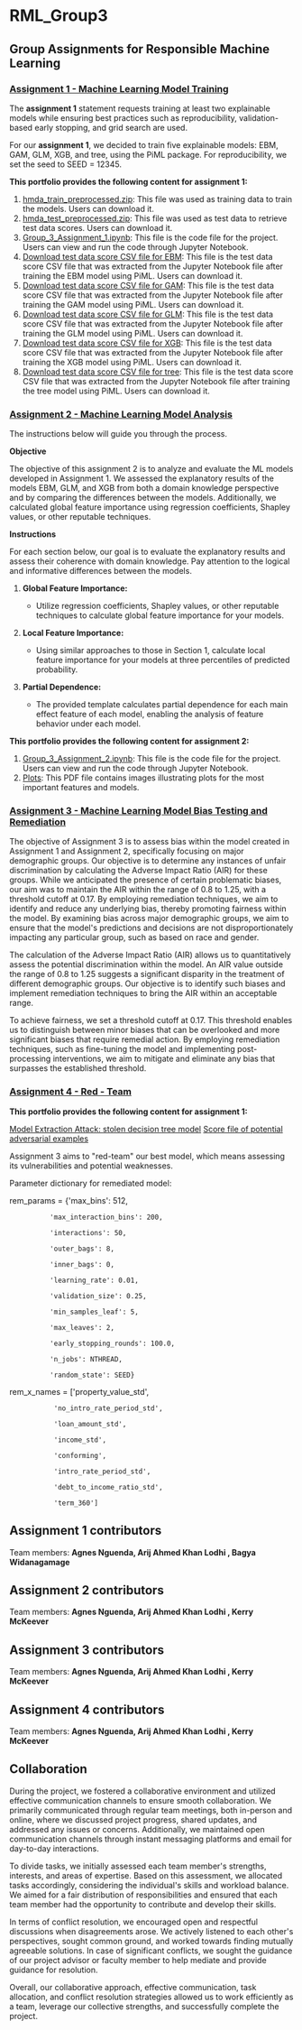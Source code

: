 # RML_Group3
## **Group Assignments for Responsible Machine Learning**

### [**Assignment 1 - Machine Learning Model Training**](https://github.com/arijlodhi/RML_Group3/blob/main/Group_3_Assignment_1.ipynb)

The **assignment 1** statement requests training at least two explainable models while ensuring best practices such as reproducibility, validation-based early stopping, and grid search are used.

For our **assignment 1**, we decided to train five explainable models: EBM, GAM, GLM, XGB, and tree, using the PiML package. For reproducibility, we set the seed to SEED = 12345.

**This portfolio provides the following content for assignment 1:**

1. [hmda_train_preprocessed.zip](https://github.com/arijlodhi/RML_Group3/blob/main/hmda_train_preprocessed.zip): This file was used as training data to train the models. Users can download it.
2. [hmda_test_preprocessed.zip](https://github.com/arijlodhi/RML_Group3/blob/main/hmda_test_preprocessed.zip): This file was used as test data to retrieve test data scores. Users can download it.
3.  [Group_3_Assignment_1.ipynb](https://github.com/arijlodhi/RML_Group3/blob/main/Group_3_Assignment_1.ipynb): This file is the code file for the project. Users can view and run the code through Jupyter Notebook.
4. [Download test data score CSV file for EBM](https://github.com/arijlodhi/RML_Group3/blob/main/group3_piml_EBM.csv): This file is the test data score CSV file that was extracted from the Jupyter Notebook file after training the EBM model using PiML. Users can download it.
5. [Download test data score CSV file for GAM](https://github.com/arijlodhi/RML_Group3/blob/main/group3_piml_GAM.csv): This file is the test data score CSV file that was extracted from the Jupyter Notebook file after training the GAM model using PiML. Users can download it.
6. [Download test data score CSV file for GLM](https://github.com/arijlodhi/RML_Group3/blob/main/group3_piml_GLM.csv): This file is the test data score CSV file that was extracted from the Jupyter Notebook file after training the GLM model using PiML. Users can download it.
7. [Download test data score CSV file for XGB](https://github.com/arijlodhi/RML_Group3/blob/main/group3_piml_XGB.csv): This file is the test data score CSV file that was extracted from the Jupyter Notebook file after training the XGB model using PiML. Users can download it.
8. [Download test data score CSV file for tree](https://github.com/arijlodhi/RML_Group3/blob/main/group3_piml_tree.csv): This file is the test data score CSV file that was extracted from the Jupyter Notebook file after training the tree model using PiML. Users can download it.

### [**Assignment 2 - Machine Learning Model Analysis**](https://github.com/arijlodhi/RML_Group3/blob/main/Group_3_Assignment_2.ipynb)


The instructions below will guide you through the process.

**Objective**

The objective of this assignment 2 is to analyze and evaluate the ML models developed in Assignment 1. We assessed the explanatory results of the models EBM, GLM, and XGB from both a domain knowledge perspective and by comparing the differences between the models. Additionally, we calculated global feature importance using regression coefficients, Shapley values, or other reputable techniques.

**Instructions**

For each section below, our goal is to evaluate the explanatory results and assess their coherence with domain knowledge. Pay attention to the logical and informative differences between the models.

1. **Global Feature Importance:**
   - Utilize regression coefficients, Shapley values, or other reputable techniques to calculate global feature importance for your models.

2. **Local Feature Importance:**
   - Using similar approaches to those in Section 1, calculate local feature importance for your models at three percentiles of predicted probability.

3. **Partial Dependence:**
   - The provided template calculates partial dependence for each main effect feature of each model, enabling the analysis of feature behavior under each model.

**This portfolio provides the following content for assignment 2:**

1. [Group_3_Assignment_2.ipynb](https://github.com/arijlodhi/RML_Group3/blob/main/Group_3_Assignment_2.ipynb): This file is the code file for the project. Users can view and run the code through Jupyter Notebook.
2. [Plots](https://github.com/arijlodhi/RML_Group3/blob/main/RML_assignment2.pdf): This PDF file contains images illustrating plots for the most important features and models.

### [**Assignment 3 - Machine Learning Model Bias Testing and Remediation**](https://github.com/arijlodhi/RML_Group3/blob/main/Group_3_Assignment_4.ipynb)

The objective of Assignment 3 is to assess bias within the model created in Assignment 1 and Assignment 2, specifically focusing on major demographic groups. Our objective is to determine any instances of unfair discrimination by calculating the Adverse Impact Ratio (AIR) for these groups. While we anticipated the presence of certain problematic biases, our aim was to maintain the AIR within the range of 0.8 to 1.25, with a threshold cutoff at 0.17. By employing remediation techniques, we aim to identify and reduce any underlying bias, thereby promoting fairness within the model. By examining bias across major demographic groups, we aim to ensure that the model's predictions and decisions are not disproportionately impacting any particular group, such as based on race and gender.

The calculation of the Adverse Impact Ratio (AIR) allows us to quantitatively assess the potential discrimination within the model. An AIR value outside the range of 0.8 to 1.25 suggests a significant disparity in the treatment of different demographic groups. Our objective is to identify such biases and implement remediation techniques to bring the AIR within an acceptable range.

To achieve fairness, we set a threshold cutoff at 0.17. This threshold enables us to distinguish between minor biases that can be overlooked and more significant biases that require remedial action. By employing remediation techniques, such as fine-tuning the model and implementing post-processing interventions, we aim to mitigate and eliminate any bias that surpasses the established threshold.

### [**Assignment 4 - Red - Team**](https://github.com/arijlodhi/RML_Group3/blob/main/Group_3_Assignment_4.ipynb)

**This portfolio provides the following content for assignment 1:**

[Model Extraction Attack: stolen decision tree model](https://github.com/arijlodhi/RML_Group3/blob/main/stolen_dt.png)
[Score file of potential adversarial examples](https://github.com/arijlodhi/RML_Group3/blob/main/stolen_dt.gv)

Assignment 3 aims to "red-team" our best model, which means assessing its vulnerabilities and potential weaknesses.

Parameter dictionary for remediated model: 

rem_params = {'max_bins': 512,

              'max_interaction_bins': 200,
              
              'interactions': 50,
              
              'outer_bags': 8,
              
              'inner_bags': 0,
              
              'learning_rate': 0.01,
              
              'validation_size': 0.25,
              
              'min_samples_leaf': 5,
              
              'max_leaves': 2,
              
              'early_stopping_rounds': 100.0,
              
              'n_jobs': NTHREAD,
              
              'random_state': SEED}

rem_x_names = ['property_value_std',

               'no_intro_rate_period_std',
               
               'loan_amount_std',
               
               'income_std',
               
               'conforming',
               
               'intro_rate_period_std',
               
               'debt_to_income_ratio_std',
               
               'term_360']

## Assignment 1 contributors
Team members: **Agnes Nguenda, Arij Ahmed Khan Lodhi , Bagya Widanagamage**

## Assignment 2 contributors
Team members: **Agnes Nguenda, Arij Ahmed Khan Lodhi , Kerry McKeever**

## Assignment 3 contributors
Team members: **Agnes Nguenda, Arij Ahmed Khan Lodhi , Kerry McKeever**

## Assignment 4 contributors
Team members: **Agnes Nguenda, Arij Ahmed Khan Lodhi , Kerry McKeever**

## Collaboration
During the project, we fostered a collaborative environment and utilized effective communication channels to ensure smooth collaboration. We primarily communicated through regular team meetings, both in-person and online, where we discussed project progress, shared updates, and addressed any issues or concerns. Additionally, we maintained open communication channels through instant messaging platforms and email for day-to-day interactions.

To divide tasks, we initially assessed each team member's strengths, interests, and areas of expertise. Based on this assessment, we allocated tasks accordingly, considering the individual's skills and workload balance. We aimed for a fair distribution of responsibilities and ensured that each team member had the opportunity to contribute and develop their skills.

In terms of conflict resolution, we encouraged open and respectful discussions when disagreements arose. We actively listened to each other's perspectives, sought common ground, and worked towards finding mutually agreeable solutions. In case of significant conflicts, we sought the guidance of our project advisor or faculty member to help mediate and provide guidance for resolution.

Overall, our collaborative approach, effective communication, task allocation, and conflict resolution strategies allowed us to work efficiently as a team, leverage our collective strengths, and successfully complete the project.
